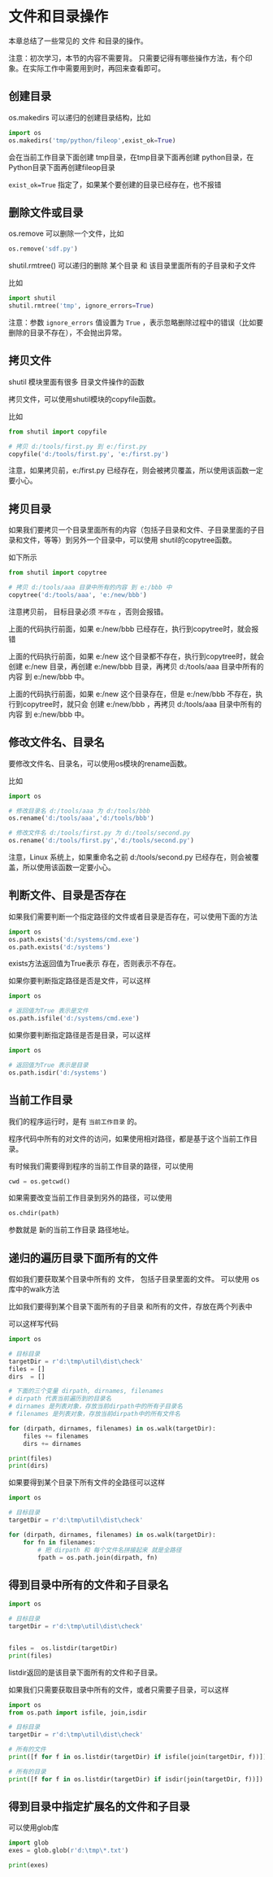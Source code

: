 # 文件和目录操作

本章总结了一些常见的 文件 和目录的操作。

注意：初次学习，本节的内容不需要背。 只需要记得有哪些操作方法，有个印象。在实际工作中需要用到时，再回来查看即可。

## 创建目录

os.makedirs 可以递归的创建目录结构，比如

```python
import os
os.makedirs('tmp/python/fileop',exist_ok=True)
```

会在当前工作目录下面创建 tmp目录，在tmp目录下面再创建 python目录，在Python目录下面再创建fileop目录

`exist_ok=True` 指定了，如果某个要创建的目录已经存在，也不报错

## 删除文件或目录

os.remove 可以删除一个文件，比如

```python
os.remove('sdf.py')
```



shutil.rmtree() 可以递归的删除 某个目录 和 该目录里面所有的子目录和子文件

比如

```python
import shutil
shutil.rmtree('tmp', ignore_errors=True)
```

注意：参数 `ignore_errors` 值设置为 `True` ，表示忽略删除过程中的错误（比如要删除的目录不存在），不会抛出异常。

## 拷贝文件

shutil 模块里面有很多 目录文件操作的函数

拷贝文件，可以使用shutil模块的copyfile函数。

比如

```python
from shutil import copyfile

# 拷贝 d:/tools/first.py 到 e:/first.py
copyfile('d:/tools/first.py', 'e:/first.py')
```

注意，如果拷贝前，e:/first.py 已经存在，则会被拷贝覆盖，所以使用该函数一定要小心。

## 拷贝目录

如果我们要拷贝一个目录里面所有的内容（包括子目录和文件、子目录里面的子目录和文件，等等）到另外一个目录中，可以使用 shutil的copytree函数。

如下所示

```python
from shutil import copytree

# 拷贝 d:/tools/aaa 目录中所有的内容 到 e:/bbb 中
copytree('d:/tools/aaa', 'e:/new/bbb')
```

注意拷贝前， 目标目录必须 `不存在` ，否则会报错。

上面的代码执行前面，如果 e:/new/bbb 已经存在，执行到copytree时，就会报错

上面的代码执行前面，如果 e:/new 这个目录都不存在，执行到copytree时，就会 创建 e:/new 目录，再创建 e:/new/bbb 目录，再拷贝 d:/tools/aaa 目录中所有的内容 到 e:/new/bbb 中。

上面的代码执行前面，如果 e:/new 这个目录存在，但是 e:/new/bbb 不存在，执行到copytree时，就只会 创建 e:/new/bbb ，再拷贝 d:/tools/aaa 目录中所有的内容 到 e:/new/bbb 中。

## 修改文件名、目录名

要修改文件名、目录名，可以使用os模块的rename函数。

比如

```python
import os

# 修改目录名 d:/tools/aaa 为 d:/tools/bbb
os.rename('d:/tools/aaa','d:/tools/bbb')

# 修改文件名 d:/tools/first.py 为 d:/tools/second.py
os.rename('d:/tools/first.py','d:/tools/second.py')
```

注意，Linux 系统上，如果重命名之前 d:/tools/second.py 已经存在，则会被覆盖，所以使用该函数一定要小心。

## 判断文件、目录是否存在

如果我们需要判断一个指定路径的文件或者目录是否存在，可以使用下面的方法

```python
import os
os.path.exists('d:/systems/cmd.exe')
os.path.exists('d:/systems')
```

exists方法返回值为True表示 存在，否则表示不存在。



如果你要判断指定路径是否是文件，可以这样

```python
import os

# 返回值为True 表示是文件
os.path.isfile('d:/systems/cmd.exe')
```



如果你要判断指定路径是否是目录，可以这样

```python
import os

# 返回值为True 表示是目录
os.path.isdir('d:/systems')
```

## 当前工作目录

我们的程序运行时，是有 `当前工作目录` 的。

程序代码中所有的对文件的访问，如果使用相对路径，都是基于这个当前工作目录。

有时候我们需要得到程序的当前工作目录的路径，可以使用

```python
cwd = os.getcwd()
```

如果需要改变当前工作目录到另外的路径，可以使用

```python
os.chdir(path)
```

参数就是 新的当前工作目录 路径地址。

## 递归的遍历目录下面所有的文件

假如我们要获取某个目录中所有的 文件， 包括子目录里面的文件。 可以使用 os库中的walk方法

比如我们要得到某个目录下面所有的子目录 和所有的文件，存放在两个列表中

可以这样写代码

```python
import os

# 目标目录
targetDir = r'd:\tmp\util\dist\check'
files = []
dirs  = []

# 下面的三个变量 dirpath, dirnames, filenames
# dirpath 代表当前遍历到的目录名
# dirnames 是列表对象，存放当前dirpath中的所有子目录名
# filenames 是列表对象，存放当前dirpath中的所有文件名

for (dirpath, dirnames, filenames) in os.walk(targetDir):
    files += filenames
    dirs += dirnames

print(files)
print(dirs)
```

如果要得到某个目录下所有文件的全路径可以这样

```python
import os

# 目标目录
targetDir = r'd:\tmp\util\dist\check'

for (dirpath, dirnames, filenames) in os.walk(targetDir):
    for fn in filenames:
        # 把 dirpath 和 每个文件名拼接起来 就是全路径
        fpath = os.path.join(dirpath, fn)
```

## 得到目录中所有的文件和子目录名

```python
import os

# 目标目录
targetDir = r'd:\tmp\util\dist\check'


files =  os.listdir(targetDir)
print(files)
```

listdir返回的是该目录下面所有的文件和子目录。

如果我们只需要获取目录中所有的文件，或者只需要子目录，可以这样

```python
import os
from os.path import isfile, join,isdir

# 目标目录
targetDir = r'd:\tmp\util\dist\check'

# 所有的文件
print([f for f in os.listdir(targetDir) if isfile(join(targetDir, f))])

# 所有的目录
print([f for f in os.listdir(targetDir) if isdir(join(targetDir, f))])
```

## 得到目录中指定扩展名的文件和子目录

可以使用glob库

```python
import glob
exes = glob.glob(r'd:\tmp\*.txt')

print(exes)
```
